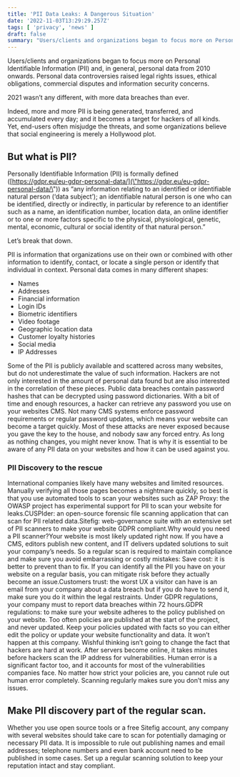 ```yaml
---
title: 'PII Data Leaks: A Dangerous Situation'
date: '2022-11-03T13:29:29.257Z'
tags: [ 'privacy', 'news' ]
draft: false
summary: "Users/clients and organizations began to focus more on Personal Identifiable Information (PII) and, in general, personal data from 2010 onwards. Personal data controversies raised legal rights issues, ethical obligations, commercial disputes and information security concerns.2 021 wasn’t any different, with more data breaches than ever"
---
```

Users/clients and organizations began to focus more on Personal Identifiable Information (PII) and, in general, personal
data from 2010 onwards. Personal data controversies raised legal rights issues, ethical obligations, commercial disputes
and information security concerns.

2021 wasn’t any different, with more data breaches than ever.

Indeed, more and more PII is being generated, transferred, and accumulated every day; and it becomes a target for
hackers of all kinds. Yet, end-users often misjudge the threats, and some organizations believe that social engineering
is merely a Hollywood plot.

## But what is PII?

Personally Identifiable Information (PII) is formally
defined ([https://gdpr.eu/eu-gdpr-personal-data/](\"https://gdpr.eu/eu-gdpr-personal-data/\")) as “any information
relating to an identified or identifiable natural person (‘data subject’); an identifiable natural person is one who can
be identified, directly or indirectly, in particular by reference to an identifier such as a name, an identification
number, location data, an online identifier or to one or more factors specific to the physical, physiological, genetic,
mental, economic, cultural or social identity of that natural person.”

Let’s break that down.

PII is information that organizations use on their own or combined with other information to identify, contact, or
locate a single person or identify that individual in context. Personal data comes in many different shapes:

*   Names
*   Addresses
*   Financial information
*   Login IDs
*   Biometric identifiers
*   Video footage
*   Geographic location data
*   Customer loyalty histories
*   Social media
*   IP Addresses

Some of the PII is publicly available and scattered across many websites, but do not underestimate the value of such
information.
Hackers are not only interested in the amount of personal data found but are also interested in the correlation of these
pieces. Public data breaches contain password hashes that can be decrypted using password dictionaries. With a bit of
time and enough resources, a hacker can retrieve any password you use on your websites CMS.
Not many CMS systems enforce password requirements or regular password updates, which means your website can become a
target quickly.
Most of these attacks are never exposed because you gave the key to the house, and nobody saw any forced entry. As long
as nothing changes, you might never know. That is why it is essential to be aware of any PII data on your websites and
how it can be used against you.
### PII Discovery to the rescue
International companies likely have many websites and limited resources. Manually verifying all those pages becomes a
nightmare quickly, so best is that you use automated tools to scan your websites such as
ZAP Proxy: the OWASP project has experimental support for PII to scan your website for leaks.CUSPIder: an open-source
forensic file scanning application that can scan for PII related data.Sitefig: web-governance suite with an extensive
set of PII scanners to make your website GDPR compliant.Why would you need a PII scanner?Your website is most
likely updated right now. If you have a CMS, editors publish new content, and IT delivers updated solutions to suit your
company’s needs. So a regular scan is required to maintain compliance and make sure you avoid embarrassing or costly
mistakes:
Save cost: it is better to prevent than to fix. If you can identify all the PII you have on your website on a regular
basis, you can mitigate risk before they actually become an issue.Customers trust: the worst UX a visitor can have is
an email from your company about a data breach but if you do have to send it, make sure you do it within the legal
restraints. Under GDPR regulations, your company must to report data breaches within 72 hours.GDPR regulations: to
make sure your website adheres to the policy published on your website. Too often policies are published at the start of
the project, and never updated. Keep your policies updated with facts so you can either edit the policy or update your
website functionality and data.
It won’t happen at this company.
Wishful thinking isn’t going to change the fact that hackers are hard at work. After servers become online, it takes
minutes before hackers scan the IP address for vulnerabilities.
Human error is a significant factor too, and it accounts for most of the vulnerabilities companies face. No matter how
strict your policies are, you cannot rule out human error completely. Scanning regularly makes sure you don’t miss any
issues.

## Make PII discovery part of the regular scan.
Whether you use open source tools or a free Sitefig account, any company with several websites should take care to scan
for potentially damaging or necessary PII data. It is impossible to rule out publishing names and email addresses;
telephone numbers and even bank account need to be published in some cases.
Set up a regular scanning solution to keep your reputation intact and stay compliant.
